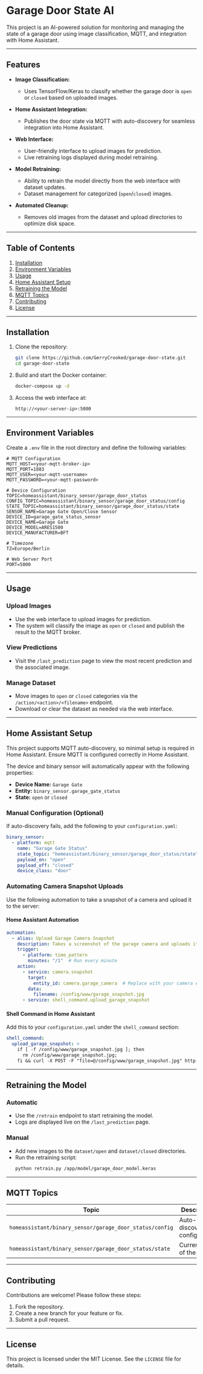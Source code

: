 # Garage Door State AI

This project is an AI-powered solution for monitoring and managing the state of a garage door using image classification, MQTT, and integration with Home Assistant.

---

## Features

- **Image Classification:**
  - Uses TensorFlow/Keras to classify whether the garage door is `open` or `closed` based on uploaded images.
  
- **Home Assistant Integration:**
  - Publishes the door state via MQTT with auto-discovery for seamless integration into Home Assistant.

- **Web Interface:**
  - User-friendly interface to upload images for prediction.
  - Live retraining logs displayed during model retraining.

- **Model Retraining:**
  - Ability to retrain the model directly from the web interface with dataset updates.
  - Dataset management for categorized (`open`/`closed`) images.

- **Automated Cleanup:**
  - Removes old images from the dataset and upload directories to optimize disk space.

---

## Table of Contents

1. [Installation](#installation)
2. [Environment Variables](#environment-variables)
3. [Usage](#usage)
4. [Home Assistant Setup](#home-assistant-setup)
5. [Retraining the Model](#retraining-the-model)
6. [MQTT Topics](#mqtt-topics)
7. [Contributing](#contributing)
8. [License](#license)

---

## Installation

1. Clone the repository:
   ```bash
   git clone https://github.com/GerryCrooked/garage-door-state.git
   cd garage-door-state
   ```

2. Build and start the Docker container:
   ```bash
   docker-compose up -d
   ```

3. Access the web interface at:
   ```
   http://<your-server-ip>:5000
   ```

---

## Environment Variables

Create a `.env` file in the root directory and define the following variables:

```env
# MQTT Configuration
MQTT_HOST=<your-mqtt-broker-ip>
MQTT_PORT=1883
MQTT_USER=<your-mqtt-username>
MQTT_PASSWORD=<your-mqtt-password>

# Device Configuration
TOPIC=homeassistant/binary_sensor/garage_door_status
CONFIG_TOPIC=homeassistant/binary_sensor/garage_door_status/config
STATE_TOPIC=homeassistant/binary_sensor/garage_door_status/state
SENSOR_NAME=Garage Gate Open/Close Sensor
DEVICE_ID=garage_gate_status_sensor
DEVICE_NAME=Garage Gate
DEVICE_MODEL=ARES1500
DEVICE_MANUFACTURER=BFT

# Timezone
TZ=Europe/Berlin

# Web Server Port
PORT=5000
```

---

## Usage

### Upload Images
- Use the web interface to upload images for prediction.
- The system will classify the image as `open` or `closed` and publish the result to the MQTT broker.

### View Predictions
- Visit the `/last_prediction` page to view the most recent prediction and the associated image.

### Manage Dataset
- Move images to `open` or `closed` categories via the `/action/<action>/<filename>` endpoint.
- Download or clear the dataset as needed via the web interface.

---

## Home Assistant Setup

This project supports MQTT auto-discovery, so minimal setup is required in Home Assistant. Ensure MQTT is configured correctly in Home Assistant.

The device and binary sensor will automatically appear with the following properties:

- **Device Name:** `Garage Gate`
- **Entity:** `binary_sensor.garage_gate_status`
- **State:** `open` or `closed`

### Manual Configuration (Optional)
If auto-discovery fails, add the following to your `configuration.yaml`:

```yaml
binary_sensor:
  - platform: mqtt
    name: "Garage Gate Status"
    state_topic: "homeassistant/binary_sensor/garage_door_status/state"
    payload_on: "open"
    payload_off: "closed"
    device_class: "door"
```

### Automating Camera Snapshot Uploads

Use the following automation to take a snapshot of a camera and upload it to the server:

#### Home Assistant Automation

```yaml
automation:
  - alias: Upload Garage Camera Snapshot
    description: Takes a screenshot of the garage camera and uploads it to the server
    trigger:
      - platform: time_pattern
        minutes: "/1"  # Run every minute
    action:
      - service: camera.snapshot
        target:
          entity_id: camera.garage_camera  # Replace with your camera entity
        data:
          filename: /config/www/garage_snapshot.jpg
      - service: shell_command.upload_garage_snapshot
```

#### Shell Command in Home Assistant

Add this to your `configuration.yaml` under the `shell_command` section:

```yaml
shell_command:
  upload_garage_snapshot: >
    if [ -f /config/www/garage_snapshot.jpg ]; then
      rm /config/www/garage_snapshot.jpg;
    fi && curl -X POST -F "file=@/config/www/garage_snapshot.jpg" http://<your-server-ip>:5000
```

---

## Retraining the Model

### Automatic
- Use the `/retrain` endpoint to start retraining the model.
- Logs are displayed live on the `/last_prediction` page.

### Manual
- Add new images to the `dataset/open` and `dataset/closed` directories.
- Run the retraining script:
  ```bash
  python retrain.py /app/model/garage_door_model.keras
  ```

---

## MQTT Topics

| Topic                                      | Description                   |
|--------------------------------------------|-------------------------------|
| `homeassistant/binary_sensor/garage_door_status/config` | Auto-discovery configuration |
| `homeassistant/binary_sensor/garage_door_status/state`  | Current state of the door    |

---

## Contributing

Contributions are welcome! Please follow these steps:

1. Fork the repository.
2. Create a new branch for your feature or fix.
3. Submit a pull request.

---

## License

This project is licensed under the MIT License. See the `LICENSE` file for details.
